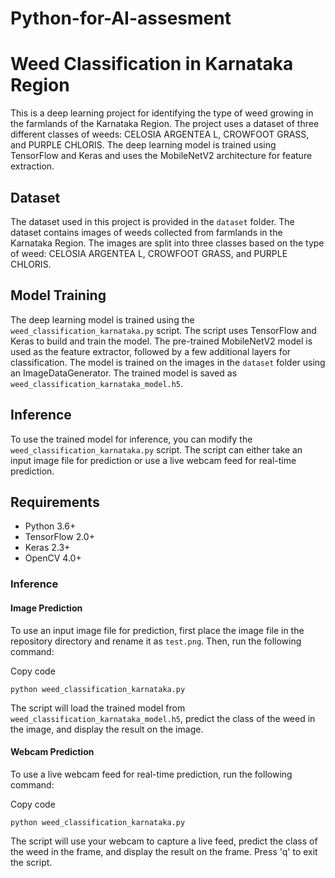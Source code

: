 # Python-for-AI-assesment
Weed Classification in Karnataka Region
=======================================

This is a deep learning project for identifying the type of weed growing in the farmlands of the Karnataka Region. The project uses a dataset of three different classes of weeds: CELOSIA ARGENTEA L, CROWFOOT GRASS, and PURPLE CHLORIS. The deep learning model is trained using TensorFlow and Keras and uses the MobileNetV2 architecture for feature extraction.

Dataset
-------

The dataset used in this project is provided in the `dataset` folder. The dataset contains images of weeds collected from farmlands in the Karnataka Region. The images are split into three classes based on the type of weed: CELOSIA ARGENTEA L, CROWFOOT GRASS, and PURPLE CHLORIS.

Model Training
--------------

The deep learning model is trained using the `weed_classification_karnataka.py` script. The script uses TensorFlow and Keras to build and train the model. The pre-trained MobileNetV2 model is used as the feature extractor, followed by a few additional layers for classification. The model is trained on the images in the `dataset` folder using an ImageDataGenerator. The trained model is saved as `weed_classification_karnataka_model.h5`.

Inference
---------

To use the trained model for inference, you can modify the `weed_classification_karnataka.py` script. The script can either take an input image file for prediction or use a live webcam feed for real-time prediction.

Requirements
------------

-   Python 3.6+
-   TensorFlow 2.0+
-   Keras 2.3+
-   OpenCV 4.0+

### Inference

#### Image Prediction

To use an input image file for prediction, first place the image file in the repository directory and rename it as `test.png`. Then, run the following command:

Copy code

`python weed_classification_karnataka.py`

The script will load the trained model from `weed_classification_karnataka_model.h5`, predict the class of the weed in the image, and display the result on the image.

#### Webcam Prediction

To use a live webcam feed for real-time prediction, run the following command:

Copy code

`python weed_classification_karnataka.py`

The script will use your webcam to capture a live feed, predict the class of the weed in the frame, and display the result on the frame. Press 'q' to exit the script.
